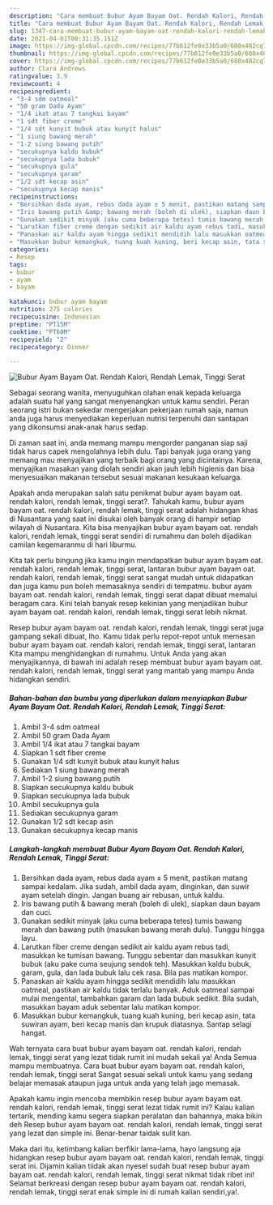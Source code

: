 ```yaml
---
description: "Cara membuat Bubur Ayam Bayam Oat. Rendah Kalori, Rendah Lemak, Tinggi Serat yang lezat dan Mudah Dibuat"
title: "Cara membuat Bubur Ayam Bayam Oat. Rendah Kalori, Rendah Lemak, Tinggi Serat yang lezat dan Mudah Dibuat"
slug: 1347-cara-membuat-bubur-ayam-bayam-oat-rendah-kalori-rendah-lemak-tinggi-serat-yang-lezat-dan-mudah-dibuat
date: 2021-04-01T00:31:35.151Z
image: https://img-global.cpcdn.com/recipes/77b612fe0e33b5a0/680x482cq70/bubur-ayam-bayam-oat-rendah-kalori-rendah-lemak-tinggi-serat-foto-resep-utama.jpg
thumbnail: https://img-global.cpcdn.com/recipes/77b612fe0e33b5a0/680x482cq70/bubur-ayam-bayam-oat-rendah-kalori-rendah-lemak-tinggi-serat-foto-resep-utama.jpg
cover: https://img-global.cpcdn.com/recipes/77b612fe0e33b5a0/680x482cq70/bubur-ayam-bayam-oat-rendah-kalori-rendah-lemak-tinggi-serat-foto-resep-utama.jpg
author: Clara Andrews
ratingvalue: 3.9
reviewcount: 4
recipeingredient:
- "3-4 sdm oatmeal"
- "50 gram Dada Ayam"
- "1/4 ikat atau 7 tangkai bayam"
- "1 sdt fiber creme"
- "1/4 sdt kunyit bubuk atau kunyit halus"
- "1 siung bawang merah"
- "1-2 siung bawang putih"
- "secukupnya kaldu bubuk"
- "secukupnya lada bubuk"
- "secukupnya gula"
- "secukupnya garam"
- "1/2 sdt kecap asin"
- "secukupnya kecap manis"
recipeinstructions:
- "Bersihkan dada ayam, rebus dada ayam ± 5 menit, pastikan matang sampai kedalam. Jika sudah, ambil dada ayam, dinginkan, dan suwir ayam setelah dingin. Jangan buang air rebusan, untuk kaldu."
- "Iris bawang putih &amp; bawang merah (boleh di ulek), siapkan daun bayam dan cuci."
- "Gunakan sedikit minyak (aku cuma beberapa tetes) tumis bawang merah dan bawang putih (masukan bawang merah dulu). Tunggu hingga layu."
- "Larutkan fiber creme dengan sedikit air kaldu ayam rebus tadi, masukkan ke tumisan bawang. Tunggu sebentar dan masukkan kunyit bubuk (aku pake cuma seujung sendok teh). Masukkan kaldu bubuk, garam, gula, dan lada bubuk lalu cek rasa. Bila pas matikan kompor."
- "Panaskan air kaldu ayam hingga sedikit mendidih lalu masukkan oatmeal, pastikan air kaldu tidak terlalu banyak. Aduk oatmeal sampai mulai mengental, tambahkan garam dan lada bubuk sedikit. Bila sudah, masukkan bayam aduk sebentar lalu matikan kompor."
- "Masukkan bubur kemangkuk, tuang kuah kuning, beri kecap asin, tata suwiran ayam, beri kecap manis dan krupuk diatasnya. Santap selagi hangat."
categories:
- Resep
tags:
- bubur
- ayam
- bayam

katakunci: bubur ayam bayam 
nutrition: 275 calories
recipecuisine: Indonesian
preptime: "PT15M"
cooktime: "PT60M"
recipeyield: "2"
recipecategory: Dinner

---
```



![Bubur Ayam Bayam Oat. Rendah Kalori, Rendah Lemak, Tinggi Serat](https://img-global.cpcdn.com/recipes/77b612fe0e33b5a0/680x482cq70/bubur-ayam-bayam-oat-rendah-kalori-rendah-lemak-tinggi-serat-foto-resep-utama.jpg)

Sebagai seorang wanita, menyuguhkan olahan enak kepada keluarga adalah suatu hal yang sangat menyenangkan untuk kamu sendiri. Peran seorang istri bukan sekedar mengerjakan pekerjaan rumah saja, namun anda juga harus menyediakan keperluan nutrisi terpenuhi dan santapan yang dikonsumsi anak-anak harus sedap.

Di zaman  saat ini, anda memang mampu mengorder panganan siap saji tidak harus capek mengolahnya lebih dulu. Tapi banyak juga orang yang memang mau menyajikan yang terbaik bagi orang yang dicintainya. Karena, menyajikan masakan yang diolah sendiri akan jauh lebih higienis dan bisa menyesuaikan makanan tersebut sesuai makanan kesukaan keluarga. 



Apakah anda merupakan salah satu penikmat bubur ayam bayam oat. rendah kalori, rendah lemak, tinggi serat?. Tahukah kamu, bubur ayam bayam oat. rendah kalori, rendah lemak, tinggi serat adalah hidangan khas di Nusantara yang saat ini disukai oleh banyak orang di hampir setiap wilayah di Nusantara. Kita bisa menyajikan bubur ayam bayam oat. rendah kalori, rendah lemak, tinggi serat sendiri di rumahmu dan boleh dijadikan camilan kegemaranmu di hari liburmu.

Kita tak perlu bingung jika kamu ingin mendapatkan bubur ayam bayam oat. rendah kalori, rendah lemak, tinggi serat, lantaran bubur ayam bayam oat. rendah kalori, rendah lemak, tinggi serat sangat mudah untuk didapatkan dan juga kamu pun boleh memasaknya sendiri di tempatmu. bubur ayam bayam oat. rendah kalori, rendah lemak, tinggi serat dapat dibuat memalui beragam cara. Kini telah banyak resep kekinian yang menjadikan bubur ayam bayam oat. rendah kalori, rendah lemak, tinggi serat lebih nikmat.

Resep bubur ayam bayam oat. rendah kalori, rendah lemak, tinggi serat juga gampang sekali dibuat, lho. Kamu tidak perlu repot-repot untuk memesan bubur ayam bayam oat. rendah kalori, rendah lemak, tinggi serat, lantaran Kita mampu menghidangkan di rumahmu. Untuk Anda yang akan menyajikannya, di bawah ini adalah resep membuat bubur ayam bayam oat. rendah kalori, rendah lemak, tinggi serat yang mantab yang mampu Anda hidangkan sendiri.

<!--inarticleads1-->

##### Bahan-bahan dan bumbu yang diperlukan dalam menyiapkan Bubur Ayam Bayam Oat. Rendah Kalori, Rendah Lemak, Tinggi Serat:

1. Ambil 3-4 sdm oatmeal
1. Ambil 50 gram Dada Ayam
1. Ambil 1/4 ikat atau 7 tangkai bayam
1. Siapkan 1 sdt fiber creme
1. Gunakan 1/4 sdt kunyit bubuk atau kunyit halus
1. Sediakan 1 siung bawang merah
1. Ambil 1-2 siung bawang putih
1. Siapkan secukupnya kaldu bubuk
1. Siapkan secukupnya lada bubuk
1. Ambil secukupnya gula
1. Sediakan secukupnya garam
1. Gunakan 1/2 sdt kecap asin
1. Gunakan secukupnya kecap manis




<!--inarticleads2-->

##### Langkah-langkah membuat Bubur Ayam Bayam Oat. Rendah Kalori, Rendah Lemak, Tinggi Serat:

1. Bersihkan dada ayam, rebus dada ayam ± 5 menit, pastikan matang sampai kedalam. Jika sudah, ambil dada ayam, dinginkan, dan suwir ayam setelah dingin. Jangan buang air rebusan, untuk kaldu.
1. Iris bawang putih &amp; bawang merah (boleh di ulek), siapkan daun bayam dan cuci.
1. Gunakan sedikit minyak (aku cuma beberapa tetes) tumis bawang merah dan bawang putih (masukan bawang merah dulu). Tunggu hingga layu.
1. Larutkan fiber creme dengan sedikit air kaldu ayam rebus tadi, masukkan ke tumisan bawang. Tunggu sebentar dan masukkan kunyit bubuk (aku pake cuma seujung sendok teh). Masukkan kaldu bubuk, garam, gula, dan lada bubuk lalu cek rasa. Bila pas matikan kompor.
1. Panaskan air kaldu ayam hingga sedikit mendidih lalu masukkan oatmeal, pastikan air kaldu tidak terlalu banyak. Aduk oatmeal sampai mulai mengental, tambahkan garam dan lada bubuk sedikit. Bila sudah, masukkan bayam aduk sebentar lalu matikan kompor.
1. Masukkan bubur kemangkuk, tuang kuah kuning, beri kecap asin, tata suwiran ayam, beri kecap manis dan krupuk diatasnya. Santap selagi hangat.




Wah ternyata cara buat bubur ayam bayam oat. rendah kalori, rendah lemak, tinggi serat yang lezat tidak rumit ini mudah sekali ya! Anda Semua mampu membuatnya. Cara buat bubur ayam bayam oat. rendah kalori, rendah lemak, tinggi serat Sangat sesuai sekali untuk kamu yang sedang belajar memasak ataupun juga untuk anda yang telah jago memasak.

Apakah kamu ingin mencoba membikin resep bubur ayam bayam oat. rendah kalori, rendah lemak, tinggi serat lezat tidak rumit ini? Kalau kalian tertarik, mending kamu segera siapkan peralatan dan bahannya, maka bikin deh Resep bubur ayam bayam oat. rendah kalori, rendah lemak, tinggi serat yang lezat dan simple ini. Benar-benar taidak sulit kan. 

Maka dari itu, ketimbang kalian berfikir lama-lama, hayo langsung aja hidangkan resep bubur ayam bayam oat. rendah kalori, rendah lemak, tinggi serat ini. Dijamin kalian tiidak akan nyesel sudah buat resep bubur ayam bayam oat. rendah kalori, rendah lemak, tinggi serat nikmat tidak ribet ini! Selamat berkreasi dengan resep bubur ayam bayam oat. rendah kalori, rendah lemak, tinggi serat enak simple ini di rumah kalian sendiri,ya!.

